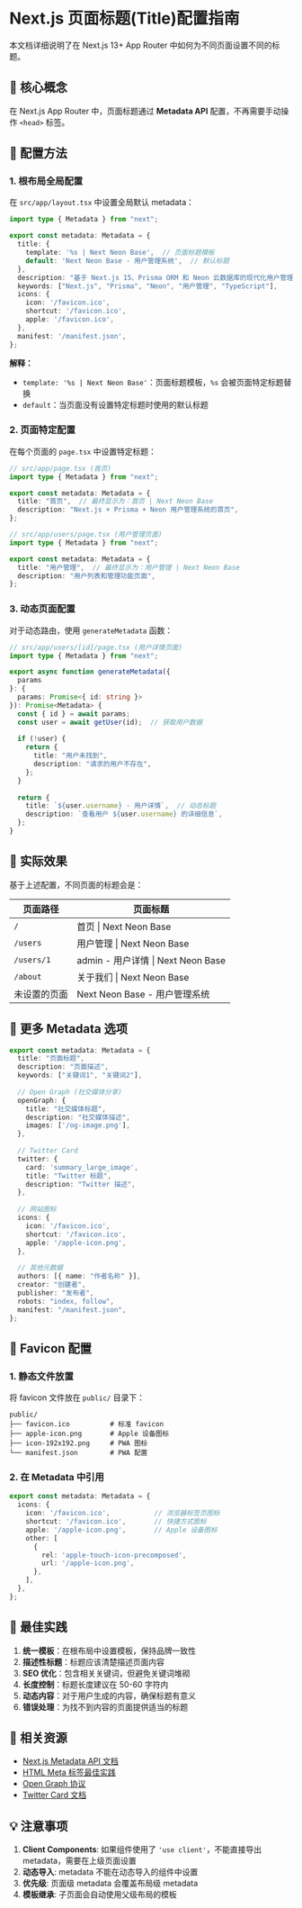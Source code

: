 # Next.js 页面标题(Title)配置指南

本文档详细说明了在 Next.js 13+ App Router 中如何为不同页面设置不同的标题。

## 🎯 核心概念

在 Next.js App Router 中，页面标题通过 **Metadata API** 配置，不再需要手动操作 `<head>` 标签。

## 📝 配置方法

### 1. 根布局全局配置

在 `src/app/layout.tsx` 中设置全局默认 metadata：

```typescript
import type { Metadata } from "next";

export const metadata: Metadata = {
  title: {
    template: '%s | Next Neon Base',  // 页面标题模板
    default: 'Next Neon Base - 用户管理系统',  // 默认标题
  },
  description: "基于 Next.js 15、Prisma ORM 和 Neon 云数据库的现代化用户管理系统",
  keywords: ["Next.js", "Prisma", "Neon", "用户管理", "TypeScript"],
  icons: {
    icon: '/favicon.ico',
    shortcut: '/favicon.ico',
    apple: '/favicon.ico',
  },
  manifest: '/manifest.json',
};
```

**解释：**
- `template: '%s | Next Neon Base'`：页面标题模板，`%s` 会被页面特定标题替换
- `default`：当页面没有设置特定标题时使用的默认标题

### 2. 页面特定配置

在每个页面的 `page.tsx` 中设置特定标题：

```typescript
// src/app/page.tsx (首页)
import type { Metadata } from "next";

export const metadata: Metadata = {
  title: "首页",  // 最终显示为：首页 | Next Neon Base
  description: "Next.js + Prisma + Neon 用户管理系统的首页",
};
```

```typescript
// src/app/users/page.tsx (用户管理页面)
import type { Metadata } from "next";

export const metadata: Metadata = {
  title: "用户管理",  // 最终显示为：用户管理 | Next Neon Base
  description: "用户列表和管理功能页面",
};
```

### 3. 动态页面配置

对于动态路由，使用 `generateMetadata` 函数：

```typescript
// src/app/users/[id]/page.tsx (用户详情页面)
import type { Metadata } from "next";

export async function generateMetadata({ 
  params 
}: { 
  params: Promise<{ id: string }> 
}): Promise<Metadata> {
  const { id } = await params;
  const user = await getUser(id);  // 获取用户数据
  
  if (!user) {
    return {
      title: "用户未找到",
      description: "请求的用户不存在",
    };
  }
  
  return {
    title: `${user.username} - 用户详情`,  // 动态标题
    description: `查看用户 ${user.username} 的详细信息`,
  };
}
```

## 🔧 实际效果

基于上述配置，不同页面的标题会是：

| 页面路径 | 页面标题 |
|---------|---------|
| `/` | 首页 \| Next Neon Base |
| `/users` | 用户管理 \| Next Neon Base |
| `/users/1` | admin - 用户详情 \| Next Neon Base |
| `/about` | 关于我们 \| Next Neon Base |
| 未设置的页面 | Next Neon Base - 用户管理系统 |

## 📱 更多 Metadata 选项

```typescript
export const metadata: Metadata = {
  title: "页面标题",
  description: "页面描述",
  keywords: ["关键词1", "关键词2"],
  
  // Open Graph (社交媒体分享)
  openGraph: {
    title: "社交媒体标题",
    description: "社交媒体描述",
    images: ['/og-image.png'],
  },
  
  // Twitter Card
  twitter: {
    card: 'summary_large_image',
    title: "Twitter 标题",
    description: "Twitter 描述",
  },
  
  // 网站图标
  icons: {
    icon: '/favicon.ico',
    shortcut: '/favicon.ico',
    apple: '/apple-icon.png',
  },
  
  // 其他元数据
  authors: [{ name: "作者名称" }],
  creator: "创建者",
  publisher: "发布者",
  robots: "index, follow",
  manifest: "/manifest.json",
};
```

## 🎨 Favicon 配置

### 1. 静态文件放置

将 favicon 文件放在 `public/` 目录下：

```
public/
├── favicon.ico          # 标准 favicon
├── apple-icon.png       # Apple 设备图标
├── icon-192x192.png     # PWA 图标
└── manifest.json        # PWA 配置
```

### 2. 在 Metadata 中引用

```typescript
export const metadata: Metadata = {
  icons: {
    icon: '/favicon.ico',           // 浏览器标签页图标
    shortcut: '/favicon.ico',       // 快捷方式图标
    apple: '/apple-icon.png',       // Apple 设备图标
    other: [
      {
        rel: 'apple-touch-icon-precomposed',
        url: '/apple-icon.png',
      },
    ],
  },
};
```

## 🚀 最佳实践

1. **统一模板**：在根布局中设置模板，保持品牌一致性
2. **描述性标题**：标题应该清楚描述页面内容
3. **SEO 优化**：包含相关关键词，但避免关键词堆砌
4. **长度控制**：标题长度建议在 50-60 字符内
5. **动态内容**：对于用户生成的内容，确保标题有意义
6. **错误处理**：为找不到内容的页面提供适当的标题

## 🔗 相关资源

- [Next.js Metadata API 文档](https://nextjs.org/docs/app/api-reference/functions/generate-metadata)
- [HTML Meta 标签最佳实践](https://developer.mozilla.org/en-US/docs/Web/HTML/Element/meta)
- [Open Graph 协议](https://ogp.me/)
- [Twitter Card 文档](https://developer.twitter.com/en/docs/twitter-for-websites/cards/overview/abouts-cards)

## 💡 注意事项

1. **Client Components**: 如果组件使用了 `'use client'`，不能直接导出 metadata，需要在上级页面设置
2. **动态导入**: metadata 不能在动态导入的组件中设置
3. **优先级**: 页面级 metadata 会覆盖布局级 metadata
4. **模板继承**: 子页面会自动使用父级布局的模板 